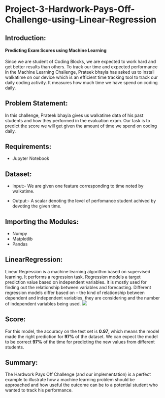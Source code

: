 # Project-3-Hardwork-Pays-Off-Challenge-using-Linear-Regression
## Introduction:
#### Predicting Exam Scores using Machine Learning
Since we are student of Coding Blocks, we are expected to work hard and get better results than others. To track our time and expected performance in the Machine Learning Challenge, Prateek bhayia has asked us to install walkatime on our device which is an efficient time tracking tool to track our daily coding activity. It measures how much time we have spend on coding daily.

## Problem Statement:
In this challenge, Prateek bhayia gives us walkatime data of his past students and how they performed in the evaluation exam. Our task is to predict the score we will get given the amount of time we spend on coding daily.

## Requirements:
- Jupyter Notebook

## Dataset:
- Input:- We are given one feature corresponding to time noted by walkatime.

- Output:- A scalar denoting the level of perfomance student achived by devoting the given time.

## Importing the Modules:
- Numpy
- Matplotlib
- Pandas

## LinearRegression:
Linear Regression is a machine learning algorithm based on supervised learning. It performs a regression task. Regression models a target prediction value based on independent variables. It is mostly used for finding out the relationship between variables and forecasting. Different regression models differ based on – the kind of relationship between dependent and independent variables, they are considering and the number of independent variables being used.
![](https://miro.medium.com/max/640/1*LEmBCYAttxS6uI6rEyPLMQ.png)

## Score:
For this model, the accuracy on the test set is **0.97**, which means the model made the right prediction for **97%** of the  dataset. We can expect the model to be correct **97%** of the time for predicting the new values from different students.

## Summary:
The Hardwork Pays Off Challenge (and our implementation) is a perfect example to illustrate how a machine learning problem should be approached and how useful the outcome can be to a potential student who wanted to track his performance.
